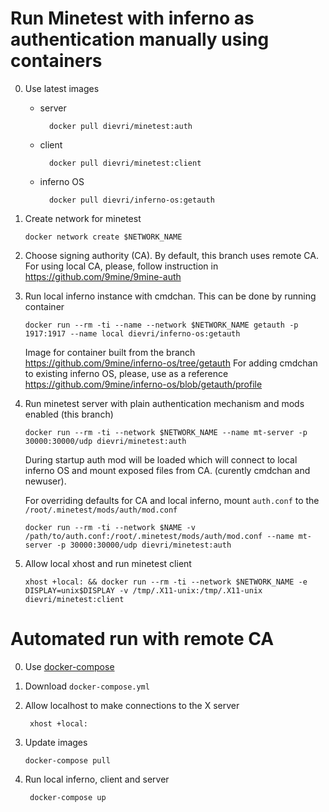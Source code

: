 # Run Minetest with inferno as authentication manually using containers

0.  Use latest images

    - server

            docker pull dievri/minetest:auth

    - client

            docker pull dievri/minetest:client

    - inferno OS

            docker pull dievri/inferno-os:getauth

1.  Create network for minetest

        docker network create $NETWORK_NAME

2.  Choose signing authority (CA). By default, this branch uses remote CA. For using local CA, please, follow instruction in https://github.com/9mine/9mine-auth

3.  Run local inferno instance with cmdchan. This can be done by running container

        docker run --rm -ti --name --network $NETWORK_NAME getauth -p 1917:1917 --name local dievri/inferno-os:getauth

    Image for container built from the branch https://github.com/9mine/inferno-os/tree/getauth For adding cmdchan to existing inferno OS, please, use as a reference https://github.com/9mine/inferno-os/blob/getauth/profile

4.  Run minetest server with plain authentication mechanism and mods enabled (this branch)

        docker run --rm -ti --network $NETWORK_NAME --name mt-server -p 30000:30000/udp dievri/minetest:auth

    During startup auth mod will be loaded which will connect to local inferno OS and mount exposed files from CA. (curently cmdchan and newuser).

    For overriding defaults for CA and local inferno, mount `auth.conf` to the `/root/.minetest/mods/auth/mod.conf`

        docker run --rm -ti --network $NAME -v /path/to/auth.conf:/root/.minetest/mods/auth/mod.conf --name mt-server -p 30000:30000/udp dievri/minetest:auth

5.  Allow local xhost and run minetest client

        xhost +local: && docker run --rm -ti --network $NETWORK_NAME -e DISPLAY=unix$DISPLAY -v /tmp/.X11-unix:/tmp/.X11-unix dievri/minetest:client

# Automated run with remote CA
0. Use [docker-compose](https://docs.docker.com/compose/)

1. Download `docker-compose.yml`

2. Allow localhost to make connections to the X server

        xhost +local:

4.  Update images 
        
        docker-compose pull

5. Run local inferno, client and server 

        docker-compose up

